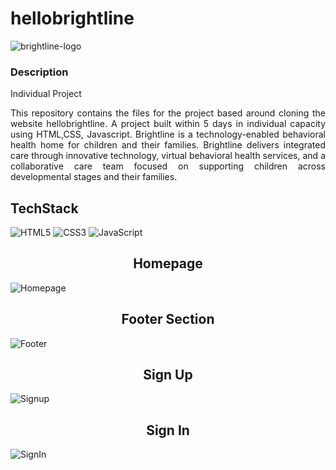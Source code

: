 # hellobrightline
![brightline-logo](https://user-images.githubusercontent.com/112663758/211524706-197ac926-3e86-4950-b7b2-4b79f9124fd0.svg)

### Description
Individual Project

<p align="justify">
This repository contains the files for the project based around cloning the website hellobrightline.  A project built within 5 days in individual capacity using HTML,CSS, Javascript. Brightline is a technology-enabled behavioral health home for children and their families. Brightline delivers integrated care through innovative technology, virtual behavioral health services, and a collaborative care team focused on supporting children across developmental stages and their families.
</p>

## TechStack

![HTML5](https://img.shields.io/badge/HTML5-E34F26?style=for-the-badge&logo=html5&logoColor=white)
![CSS3](https://img.shields.io/badge/CSS3-1572B6?style=for-the-badge&logo=css3&logoColor=white)
![JavaScript](https://img.shields.io/badge/JavaScript-323330?style=for-the-badge&logo=javascript&logoColor=F7DF1E)


<h2 align="center">Homepage</h2>
<img src="https://user-images.githubusercontent.com/112663758/221904684-2c0885d8-6b2f-4c13-926a-7105ffc71f24.PNG" alt="Homepage" />

<br />
<h2 align="center">Footer Section</h2>
<img src="https://user-images.githubusercontent.com/112663758/221905047-73ab8080-0db6-4e70-b1e0-403da852b0f9.PNG" alt="Footer" />
<br />
<h2 align="center">Sign Up</h2>
<img src="https://user-images.githubusercontent.com/112663758/221905710-684f0252-1f70-44c8-b590-7d2e87bb0fd0.PNG" alt="Signup" />
<br />
<h2 align="center">Sign In</h2>
<img src="https://user-images.githubusercontent.com/112663758/221906223-c4244705-042d-4034-9e8f-f378d9cc99c0.PNG" alt="SignIn" />

